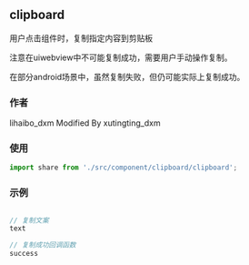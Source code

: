 ## clipboard

用户点击组件时，复制指定内容到剪贴板

注意在uiwebview中不可能复制成功，需要用户手动操作复制。

在部分android场景中，虽然复制失败，但仍可能实际上复制成功。

### 作者
lihaibo_dxm
Modified By xutingting_dxm

### 使用
```js
import share from './src/component/clipboard/clipboard';
```

### 示例
```js

// 复制文案
text

// 复制成功回调函数
success

```





